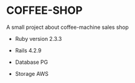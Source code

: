 # COFFEE-SHOP

A small project about coffee-machine sales shop
* Ruby version 2.3.3
* Rails 4.2.9

* Database PG
* Storage AWS
